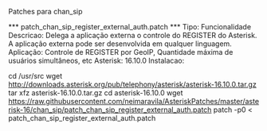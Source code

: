 Patches para chan_sip

*** patch_chan_sip_register_external_auth.patch ***
Tipo: Funcionalidade
Descricao: Delega a aplicação externa o controle do REGISTER do Asterisk.
A aplicação externa pode ser desenvolvida em qualquer linguagem.
Aplicação: Controle de REGISTER por GeoIP, Quantidade máxima de usuários simultâneos, etc
Asterisk: 16.10.0
Instalacao:

cd /usr/src
wget http://downloads.asterisk.org/pub/telephony/asterisk/asterisk-16.10.0.tar.gz
tar xfz asterisk-16.10.0.tar.gz
cd asterisk-16.10.0
wget https://raw.githubusercontent.com/neimaravila/AsteriskPatches/master/asterisk-16/chan_sip/patch_chan_sip_register_external_auth.patch
patch -p0 < patch_chan_sip_register_external_auth.patch



